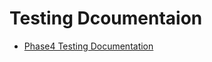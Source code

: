 # Testing Dcoumentaion

- [Phase4 Testing Documentation](https://docs.google.com/document/d/1P4S669_Cr0xXFzP4af5vg235kJuPUpiBuqRHz5V8gBg/edit?usp=sharing)
